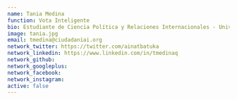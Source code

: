 ```yaml
---
name: Tania Medina
function: Vota Inteligente
bio: Estudiante de Ciencia Política y Relaciones Internacionales - Universidad Academia de Humanismo Cristiano
image: tania.jpg
email: tmedina@ciudadaniai.org
network_twitter: https://twitter.com/ainatbatuka
network_linkedin: https://www.linkedin.com/in/tmedinaq
network_github:
network_googleplus:
network_facebook:
network_instagram:
active: false
---
```


